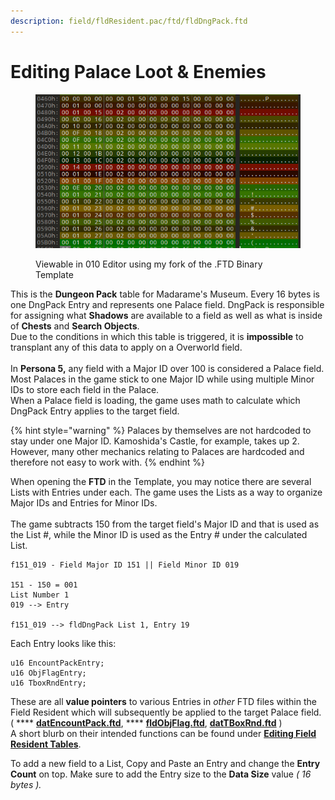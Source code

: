 ```yaml
---
description: field/fldResident.pac/ftd/fldDngPack.ftd
---
```


# Editing Palace Loot & Enemies

<figure><img src="../../.gitbook/assets/image (6).png" alt=""><figcaption><p>Viewable in 010 Editor using my fork of the .FTD Binary Template</p></figcaption></figure>

This is the **Dungeon Pack** table for Madarame's Museum. Every 16 bytes is one DngPack Entry and represents one Palace field. DngPack is responsible for assigning what **Shadows** are available to a field as well as what is inside of **Chests** and **Search Objects**. \
Due to the conditions in which this table is triggered, it is **impossible** to transplant any of this data to apply on a Overworld field.\
\
In **Persona 5,** any field with a Major ID over 100 is considered a Palace field. Most Palaces in the game stick to one Major ID while using multiple Minor IDs to store each field in the Palace. \
When a Palace field is loading, the game uses math to calculate which DngPack Entry applies to the target field.

{% hint style="warning" %}
Palaces by themselves are not hardcoded to stay under one Major ID. Kamoshida's Castle, for example, takes up 2. However, many other mechanics relating to Palaces are hardcoded and therefore not easy to work with.
{% endhint %}

When opening the **FTD** in the Template, you may notice there are several Lists with Entries under each. The game uses the Lists as a way to organize Major IDs and Entries for Minor IDs. \
\
The game subtracts 150 from the target field's Major ID and that is used as the List #, while the Minor ID is used as the Entry # under the calculated List.

```
f151_019 - Field Major ID 151 || Field Minor ID 019

151 - 150 = 001
List Number 1
019 --> Entry

f151_019 --> fldDngPack List 1, Entry 19
```

Each Entry looks like this:

```clike
u16 EncountPackEntry;
u16 ObjFlagEntry;
u16 TboxRndEntry;
```

These are all **value pointers** to various Entries in _other_ FTD files within the Field Resident which will subsequently be applied to the target Palace field. \
( **** [**datEncountPack.ftd**](datEncountPack.md), **** [**fldObjFlag.ftd**](fldObjFlag.md), [**datTBoxRnd.ftd**](datTBoxRnd.md) )\
A short blurb on their intended functions can be found under [**Editing Field Resident Tables**](./).

To add a new field to a List, Copy and Paste an Entry and change the **Entry Count** on top. Make sure to add the Entry size to the **Data Size** value _( 16 bytes )._
